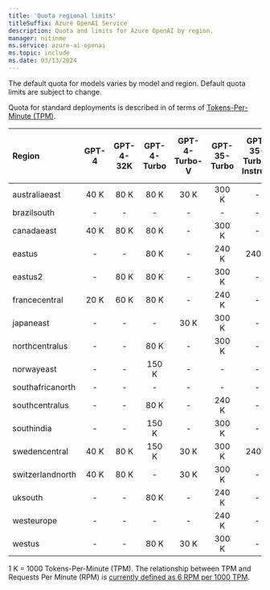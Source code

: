 ```yaml
---
title: 'Quota regional limits'
titleSuffix: Azure OpenAI Service
description: Quota and limits for Azure OpenAI by region.
manager: nitinme
ms.service: azure-ai-openai
ms.topic: include
ms.date: 03/13/2024
---
```


The default quota for models varies by model and region. Default quota limits are subject to change.

Quota for standard deployments is described in of terms of [Tokens-Per-Minute (TPM)](../../how-to/quota.md).

| Region           | GPT-4   | GPT-4-32K   | GPT-4-Turbo   | GPT-4-Turbo-V   | GPT-35-Turbo   | GPT-35-Turbo-Instruct   | Text-Embedding-Ada-002   | text-embedding-3-small   | text-embedding-3-large   | Babbage-002   | Babbage-002 - finetune   | Davinci-002   | Davinci-002 - finetune   | GPT-35-Turbo - finetune   | GPT-35-Turbo-1106 - finetune   | GPT-35-Turbo-0125 - finetune   |
|:-----------------|:-------:|:-----------:|:-------------:|:---------------:|:--------------:|:-----------------------:|:------------------------:|:------------------------:|:------------------------:|:-------------:|:------------------------:|:-------------:|:------------------------:|:-------------------------:|:------------------------------:|:-------------------------------|
| australiaeast    | 40 K    | 80 K        | 80 K          | 30 K            | 300 K          | -                       | 350 K                    | -                        | -                        | -             | -                        | -             | -                        | -                         | -                              | -                              |
| brazilsouth      | -       | -           | -             | -               | -              | -                       | 350 K                    | -                        | -                        | -             | -                        | -             | -                        | -                         | -                              | -                              |
| canadaeast       | 40 K    | 80 K        | 80 K          | -               | 300 K          | -                       | 350 K                    | 350 K                    | 350 K                    | -             | -                        | -             | -                        | -                         | -                              | -                              |
| eastus           | -       | -           | 80 K          | -               | 240 K          | 240 K                   | 240 K                    | 350 K                    | 350 K                    | -             | -                        | -             | -                        | -                         | -                              | -                              |
| eastus2          | -       | 80 K        | 80 K          | -               | 300 K          | -                       | 350 K                    | 350 K                    | 350 K                    | -             | -                        | -             | -                        | 250 K                     | 250 K                          | 250 K                          |
| francecentral    | 20 K    | 60 K        | 80 K          | -               | 240 K          | -                       | 240 K                    | -                        | -                        | -             | -                        | -             | -                        | -                         | -                              | -                              |
| japaneast        | -       | -           | -             | 30 K            | 300 K          | -                       | 350 K                    | -                        | -                        | -             | -                        | -             | -                        | -                         | -                              | -                              |
| northcentralus   | -       | -           | 80 K          | -               | 300 K          | -                       | 350 K                    | -                        | -                        | 240 K         | 250 K                    | 240 K         | 250 K                    | 250 K                     | 250 K                          | 250 K                          |
| norwayeast       | -       | -           | 150 K         | -               | -              | -                       | 350 K                    | -                        | -                        | -             | -                        | -             | -                        | -                         | -                              | -                              |
| southafricanorth | -       | -           | -             | -               | -              | -                       | 350 K                    | -                        | -                        | -             | -                        | -             | -                        | -                         | -                              | -                              |
| southcentralus   | -       | -           | 80 K          | -               | 240 K          | -                       | 240 K                    | -                        | -                        | -             | -                        | -             | -                        | -                         | -                              | -                              |
| southindia       | -       | -           | 150 K         | -               | 300 K          | -                       | 350 K                    | -                        | -                        | -             | -                        | -             | -                        | -                         | -                              | -                              |
| swedencentral    | 40 K    | 80 K        | 150 K         | 30 K            | 300 K          | 240 K                   | 350 K                    | -                        | -                        | 240 K         | 250 K                    | 240 K         | 250 K                    | 250 K                     | 250 K                          | 250 K                          |
| switzerlandnorth | 40 K    | 80 K        | -             | 30 K            | 300 K          | -                       | 350 K                    | -                        | -                        | -             | -                        | -             | -                        | -                         | -                              | -                              |
| uksouth          | -       | -           | 80 K          | -               | 240 K          | -                       | 350 K                    | -                        | -                        | -             | -                        | -             | -                        | -                         | -                              | -                              |
| westeurope       | -       | -           | -             | -               | 240 K          | -                       | 240 K                    | -                        | -                        | -             | -                        | -             | -                        | -                         | -                              | -                              |
| westus           | -       | -           | 80 K          | 30 K            | 300 K          | -                       | 350 K                    | -                        | -                        | -             | -                        | -             | -                        | -                         | -                              | -                              |

1 K = 1000 Tokens-Per-Minute (TPM). The relationship between TPM and Requests Per Minute (RPM) is [currently defined as 6 RPM per 1000 TPM](../../how-to/quota.md#understanding-rate-limits).